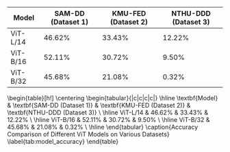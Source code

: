 | Model    | SAM-DD (Dataset 1) | KMU-FED (Dataset 2) | NTHU-DDD (Dataset 3) |
|----------|--------------------|---------------------|----------------------|
| ViT-L/14 | 46.62%             | 33.43%              | 12.22%               |
| ViT-B/16 | 52.11%             | 30.72%              | 9.50%                |
| ViT-B/32 | 45.68%             | 21.08%              | 0.32%                |





\begin{table}[h!]
\centering
\begin{tabular}{|c|c|c|c|}
\hline
\textbf{Model} & \textbf{SAM-DD (Dataset 1)} & \textbf{KMU-FED (Dataset 2)} & \textbf{NTHU-DDD (Dataset 3)} \\ \hline
ViT-L/14       & 46.62\%                     & 33.43\%                     & 12.22\%                       \\ \hline
ViT-B/16       & 52.11\%                     & 30.72\%                     & 9.50\%                        \\ \hline
ViT-B/32       & 45.68\%                     & 21.08\%                     & 0.32\%                        \\ \hline
\end{tabular}
\caption{Accuracy Comparison of Different ViT Models on Various Datasets}
\label{tab:model_accuracy}
\end{table}
